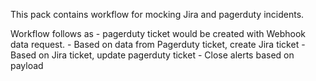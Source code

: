This pack contains workflow for mocking Jira and pagerduty incidents.

Workflow follows as 
    - pagerduty ticket would be created with Webhook data request.
    - Based on data from Pagerduty ticket, create Jira ticket
    - Based on Jira ticket, update pagerduty ticket
    - Close alerts based on payload